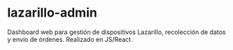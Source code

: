 # lazarillo-admin
Dashboard web para gestión de dispositivos Lazarillo, recolección de datos y envío de órdenes. Realizado en JS/React.